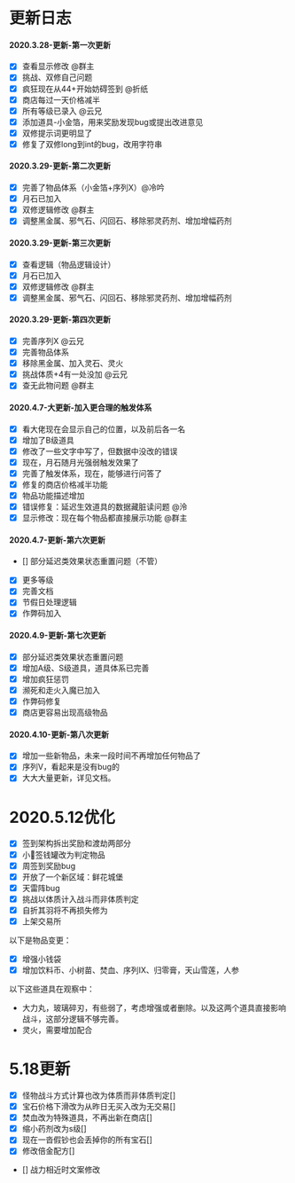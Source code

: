 # 更新日志
#### 2020.3.28-更新-第一次更新

- [x] 查看显示修改 @群主
- [x] 挑战、双修自己问题
- [x] 疯狂现在从44+开始妨碍签到 @折纸
- [x] 商店每过一天价格减半
- [x] 所有等级已录入 @云兄
- [x] 添加道具-小金箔，用来奖励发现bug或提出改进意见
- [x] 双修提示词更明显了
- [x] 修复了双修long到int的bug，改用字符串 

#### 2020.3.29-更新-第二次更新

- [x] 完善了物品体系（小金箔+序列X）@冷吟
- [x] 月石已加入
- [x] 双修逻辑修改 @群主
- [x] 调整黑金属、邪气石、闪回石、移除邪灵药剂、增加增幅药剂

#### 2020.3.29-更新-第三次更新

- [x] 查看逻辑（物品逻辑设计）
- [x] 月石已加入
- [x] 双修逻辑修改 @群主
- [x] 调整黑金属、邪气石、闪回石、移除邪灵药剂、增加增幅药剂

#### 2020.3.29-更新-第四次更新

- [x] 完善序列X @云兄
- [x] 完善物品体系
- [x] 移除黑金属、加入灵石、灵火
- [x] 挑战体质+4有一处没加 @云兄
- [x] 查无此物问题 @群主  

#### 2020.4.7-大更新-加入更合理的触发体系

- [x] 看大佬现在会显示自己的位置，以及前后各一名
- [x] 增加了B级道具
- [x] 修改了一些文字中写了，但数据中没改的错误
- [x] 现在，月石随月光强弱触发效果了
- [x] 完善了触发体系，现在，能够进行问答了
- [x] 修复的商店价格减半功能
- [x] 物品功能描述增加
- [x] 错误修复：延迟生效道具的数据藏脏读问题 @泠
- [x] 显示修改：现在每个物品都直接展示功能 @群主

#### 2020.4.7-更新-第六次更新

- [] 部分延迟类效果状态重置问题（不管）
- [x] 更多等级
- [x] 完善文档
- [x] 节假日处理逻辑
- [x] 作弊码加入  

#### 2020.4.9-更新-第七次更新
- [x] 部分延迟类效果状态重置问题
- [x] 增加A级、S级道具，道具体系已完善
- [x] 增加疯狂惩罚
- [x] 濒死和走火入魔已加入
- [x] 作弊码修复
- [x] 商店更容易出现高级物品 

#### 2020.4.10-更新-第八次更新
- [x] 增加一些新物品，未来一段时间不再增加任何物品了
- [x] 序列V，看起来是没有bug的
- [x] 大大大量更新，详见文档。

# 2020.5.12优化
- [x] 签到架构拆出奖励和渡劫两部分
- [x] 小🐖签钱罐改为判定物品
- [x] 周签到奖励bug
- [x] 开放了一个新区域：鲜花城堡
- [x] 天雷阵bug
- [x] 挑战以体质计入战斗而非体质判定
- [x] 自折其羽将不再损失修为
- [x] 上架交易所

以下是物品变更：
- [x] 增强小钱袋
- [x] 增加饮料币、小树苗、焚血、序列IX、归零膏，天山雪莲，人参

以下这些道具在观察中：
+ 大力丸，玻璃碎刃，有些弱了，考虑增强或者删除。以及这两个道具直接影响战斗，这部分逻辑不够完善。
+ 灵火，需要增加配合

# 5.18更新
- [x] 怪物战斗方式计算也改为体质而非体质判定[]
- [x] 宝石价格下滑改为从昨日无买入改为无交易[]
- [x] 焚血改为特殊道具，不再出新在商店[]
- [x] 缩小药剂改为s级[]
- [x] 现在一沓假钞也会丢掉你的所有宝石[] 
- [x] 修改倍金配方[]
- [] 战力相近时文案修改 